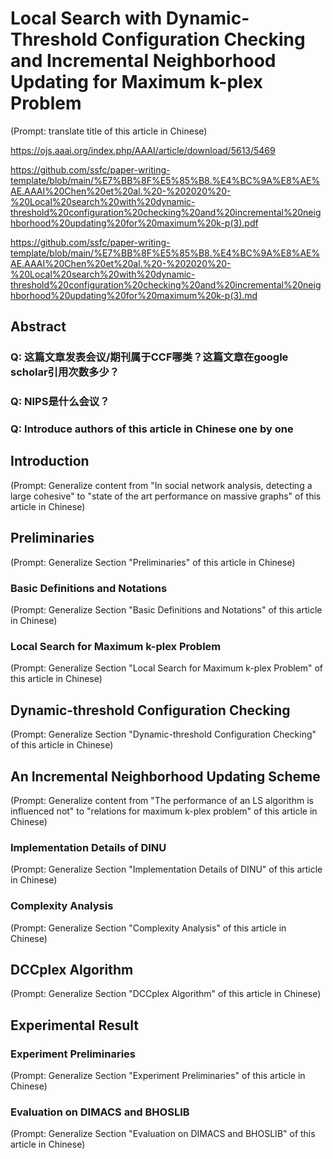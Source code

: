 # Local Search with Dynamic-Threshold Configuration Checking and Incremental Neighborhood Updating for Maximum k-plex Problem

(Prompt: translate title of this article in Chinese)

https://ojs.aaai.org/index.php/AAAI/article/download/5613/5469

https://github.com/ssfc/paper-writing-template/blob/main/%E7%BB%8F%E5%85%B8.%E4%BC%9A%E8%AE%AE.AAAI%20Chen%20et%20al.%20-%202020%20-%20Local%20search%20with%20dynamic-threshold%20configuration%20checking%20and%20incremental%20neighborhood%20updating%20for%20maximum%20k-p(3).pdf

https://github.com/ssfc/paper-writing-template/blob/main/%E7%BB%8F%E5%85%B8.%E4%BC%9A%E8%AE%AE.AAAI%20Chen%20et%20al.%20-%202020%20-%20Local%20search%20with%20dynamic-threshold%20configuration%20checking%20and%20incremental%20neighborhood%20updating%20for%20maximum%20k-p(3).md

## Abstract

### Q: 这篇文章发表会议/期刊属于CCF哪类？这篇文章在google scholar引用次数多少？

### Q: NIPS是什么会议？

### Q: Introduce authors of this article in Chinese one by one

## Introduction

(Prompt: Generalize content from "In social network analysis, detecting a large cohesive" to "state of the art performance on massive graphs" of this article in Chinese)

## Preliminaries

(Prompt: Generalize Section "Preliminaries" of this article in Chinese)

### Basic Definitions and Notations

(Prompt: Generalize Section "Basic Definitions and Notations" of this article in Chinese)

### Local Search for Maximum k-plex Problem

(Prompt: Generalize Section "Local Search for Maximum k-plex Problem" of this article in Chinese)

## Dynamic-threshold Configuration Checking

(Prompt: Generalize Section "Dynamic-threshold Configuration Checking" of this article in Chinese)

## An Incremental Neighborhood Updating Scheme

(Prompt: Generalize content from "The performance of an LS algorithm is influenced not" to "relations for maximum k-plex problem" of this article in Chinese)

### Implementation Details of DINU

(Prompt: Generalize Section "Implementation Details of DINU" of this article in Chinese)

### Complexity Analysis

(Prompt: Generalize Section "Complexity Analysis" of this article in Chinese)

## DCCplex Algorithm

(Prompt: Generalize Section "DCCplex Algorithm" of this article in Chinese)

## Experimental Result

### Experiment Preliminaries

(Prompt: Generalize Section "Experiment Preliminaries" of this article in Chinese)

### Evaluation on DIMACS and BHOSLIB

(Prompt: Generalize Section "Evaluation on DIMACS and BHOSLIB" of this article in Chinese)